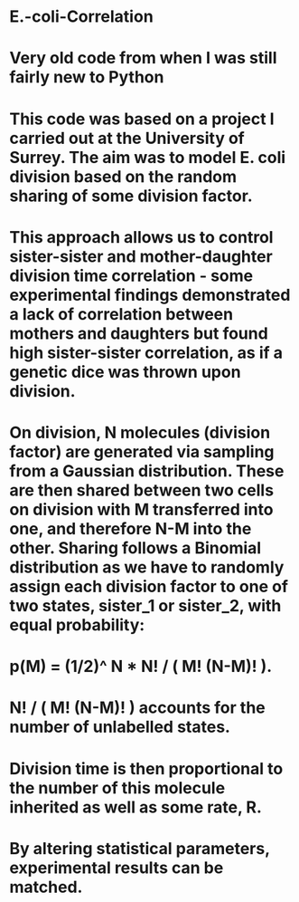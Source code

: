 # E.-coli-Correlation
# Very old code from when I was still fairly new to Python
# This code was based on a project I carried out at the University of Surrey. The aim was to model E. coli division based on the random sharing of some division factor.
# This approach allows us to control sister-sister and mother-daughter division time correlation - some experimental findings demonstrated a lack of correlation between mothers and daughters but found high sister-sister correlation, as if a genetic dice was thrown upon division.

# On division, N molecules (division factor) are generated via sampling from a Gaussian distribution. These are then shared between two cells on division with M transferred into one, and therefore N-M into the other. Sharing follows a Binomial distribution as we have to randomly assign each division factor to one of two states, sister_1 or sister_2, with equal probability:

# p(M) =  (1/2)^ N   * N! / ( M! (N-M)! ).

# N! / ( M! (N-M)! ) accounts for the number of unlabelled states.

# Division time is then proportional to the number of this molecule inherited as well as some rate, R. 

# By altering statistical parameters, experimental results can be matched.
